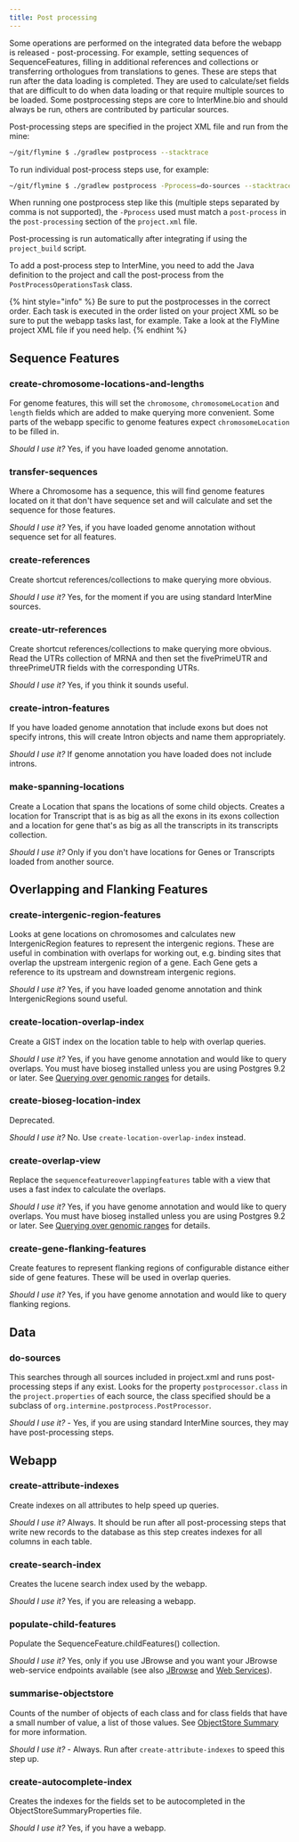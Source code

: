 ```yaml
---
title: Post processing
---
```


Some operations are performed on the integrated data before the webapp is released - post-processing. For example, setting sequences of SequenceFeatures, filling in additional references and collections or transferring orthologues from translations to genes. These are steps that run after the data loading is completed. They are used to calculate/set fields that are difficult to do when data loading or that require multiple sources to be loaded. Some postprocessing steps are core to InterMine.bio and should always be run, others are contributed by particular sources.

Post-processing steps are specified in the project XML file and run from the mine:

```bash
~/git/flymine $ ./gradlew postprocess --stacktrace
```

To run individual post-process steps use, for example:

```bash
~/git/flymine $ ./gradlew postprocess -Pprocess=do-sources --stacktrace
```

When running one postprocess step like this \(multiple steps separated by comma is not supported\), the `-Pprocess` used must match a `post-process` in the `post-processing` section of the `project.xml` file.

Post-processing is run automatically after integrating if using the `project_build` script.

To add a post-process step to InterMine, you need to add the Java definition to the project and call the post-process from the `PostProcessOperationsTask` class.

{% hint style="info" %}
Be sure to put the postprocesses in the correct order. Each task is executed in the order listed on your project XML so be sure to put the webapp tasks last, for example. Take a look at the FlyMine project XML file if you need help.
{% endhint %}

## Sequence Features

### create-chromosome-locations-and-lengths

For genome features, this will set the `chromosome`, `chromosomeLocation` and `length` fields which are added to make querying more convenient. Some parts of the webapp specific to genome features expect `chromosomeLocation` to be filled in.

_Should I use it?_ Yes, if you have loaded genome annotation.

### transfer-sequences

Where a Chromosome has a sequence, this will find genome features located on it that don't have sequence set and will calculate and set the sequence for those features.

_Should I use it?_ Yes, if you have loaded genome annotation without sequence set for all features.

### create-references

Create shortcut references/collections to make querying more obvious.

_Should I use it?_ Yes, for the moment if you are using standard InterMine sources.

### create-utr-references

Create shortcut references/collections to make querying more obvious. Read the UTRs collection of MRNA and then set the fivePrimeUTR and threePrimeUTR fields with the corresponding UTRs.

_Should I use it?_ Yes, if you think it sounds useful.

### create-intron-features

If you have loaded genome annotation that include exons but does not specify introns, this will create Intron objects and name them appropriately.

_Should I use it?_ If genome annotation you have loaded does not include introns.

### make-spanning-locations

Create a Location that spans the locations of some child objects. Creates a location for Transcript that is as big as all the exons in its exons collection and a location for gene that's as big as all the transcripts in its transcripts collection.

_Should I use it?_ Only if you don't have locations for Genes or Transcripts loaded from another source.

## Overlapping and Flanking Features

### create-intergenic-region-features

Looks at gene locations on chromosomes and calculates new IntergenicRegion features to represent the intergenic regions. These are useful in combination with overlaps for working out, e.g. binding sites that overlap the upstream intergenic region of a gene. Each Gene gets a reference to its upstream and downstream intergenic regions.

_Should I use it?_ Yes, if you have loaded genome annotation and think IntergenicRegions sound useful.

### create-location-overlap-index

Create a GIST index on the location table to help with overlap queries.

_Should I use it?_ Yes, if you have genome annotation and would like to query overlaps. You must have bioseg installed unless you are using Postgres 9.2 or later. See [Querying over genomic ranges](../../../data-model/overlaps.md) for details.

### create-bioseg-location-index

Deprecated.

_Should I use it?_ No. Use `create-location-overlap-index` instead.

### create-overlap-view

Replace the `sequencefeatureoverlappingfeatures` table with a view that uses a fast index to calculate the overlaps.

_Should I use it?_ Yes, if you have genome annotation and would like to query overlaps. You must have bioseg installed unless you are using Postgres 9.2 or later. See [Querying over genomic ranges](../../../data-model/overlaps.md) for details.

### create-gene-flanking-features

Create features to represent flanking regions of configurable distance either side of gene features. These will be used in overlap queries.

_Should I use it?_ Yes, if you have genome annotation and would like to query flanking regions.

## Data

### do-sources

This searches through all sources included in project.xml and runs post-processing steps if any exist. Looks for the property `postprocessor.class` in the `project.properties` of each source, the class specified should be a subclass of `org.intermine.postprocess.PostProcessor`.

_Should I use it?_ - Yes, if you are using standard InterMine sources, they may have post-processing steps.

## Webapp

### create-attribute-indexes

Create indexes on all attributes to help speed up queries.

_Should I use it?_ Always. It should be run after all post-processing steps that write new records to the database as this step creates indexes for all columns in each table.

### create-search-index

Creates the lucene search index used by the webapp.

_Should I use it?_ Yes, if you are releasing a webapp.

### populate-child-features

Populate the SequenceFeature.childFeatures\(\) collection.

_Should I use it?_ Yes, only if you use JBrowse and you want your JBrowse web-service endpoints available \(see also [JBrowse](../../../webapp/third-party-tools/jbrowse.md) and [Web Services](../../../web-services/index.md)\).

### summarise-objectstore

Counts of the number of objects of each class and for class fields that have a small number of value, a list of those values. See  [ObjectStore Summary](objectstore-summary-properties.md) for more information.

_Should I use it?_ - Always. Run after `create-attribute-indexes` to speed this step up.

### create-autocomplete-index

Creates the indexes for the fields set to be autocompleted in the ObjectStoreSummaryProperties file.

_Should I use it?_ Yes, if you have a webapp.

